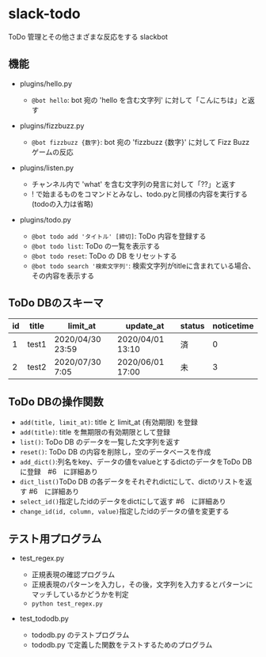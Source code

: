 # slack-todo
ToDo 管理とその他さまざまな反応をする slackbot

## 機能
* plugins/hello.py
  - `@bot hello`: bot 宛の 'hello を含む文字列' に対して「こんにちは」と返す

* plugins/fizzbuzz.py
  - `@bot fizzbuzz {数字}`: bot 宛の 'fizzbuzz {数字}' に対して Fizz Buzz ゲームの反応

* plugins/listen.py
  - チャンネル内で 'what' を含む文字列の発言に対して「??」と返す
  - ! で始まるものをコマンドとみなし、todo.pyと同様の内容を実行する(todoの入力は省略)

* plugins/todo.py
  - `@bot todo add 'タイトル' [締切]`: ToDo 内容を登録する
  - `@bot todo list`: ToDo の一覧を表示する
  - `@bot todo reset`: ToDo の DB をリセットする
  - `@bot todo search '検索文字列'`: 検索文字列がtitleに含まれている場合、その内容を表示する

## ToDo DBのスキーマ
| id | title |     limit_at     |    update_at     | status |  noticetime  |
|----|-------|------------------|------------------|--------|--------------|
|  1 | test1 | 2020/04/30 23:59 | 2020/04/01 13:10 |   済   |       0      |
|  2 | test2 | 2020/07/30 7:05  | 2020/06/01 17:00 |   未   |       3      |

## ToDo DBの操作関数
* `add(title, limit_at)`: title と limit_at (有効期限) を登録
* `add(title)`: title を無期限の有効期限として登録
* `list()`: ToDo DB のデータを一覧した文字列を返す
* `reset()`: ToDo DB の内容を削除し，空のデータベースを作成
* `add_dict()`:列名をkey、データの値をvalueとするdictのデータをToDo DBに登録　#6　に詳細あり
* `dict_list()`ToDo DB の各データをそれぞれdictにして、dictのリストを返す #6　に詳細あり
* `select_id()`指定したidのデータをdictにして返す #6　に詳細あり
* `change_id(id, column, value)`指定したidのデータの値を変更する

## テスト用プログラム
* test_regex.py
  - 正規表現の確認プログラム
  - 正規表現のパターンを入力し，その後，文字列を入力するとパターンにマッチしているかどうかを判定
  - `python test_regex.py`

* test_tododb.py
  - tododb.py のテストプログラム
  - tododb.py で定義した関数をテストするためのプログラム

